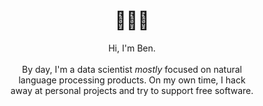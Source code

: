 <h1 align="center">🧋🧋🧋</h1>
<p align="center">
  Hi, I'm Ben.<br><br>
  By day, I'm a data scientist <em>mostly</em> focused on natural<br>
  language processing products. On my own time, I hack<br>
  away at personal projects and try to support free software.
</p>
